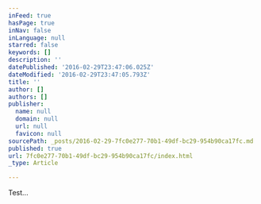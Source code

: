 ```yaml
---
inFeed: true
hasPage: true
inNav: false
inLanguage: null
starred: false
keywords: []
description: ''
datePublished: '2016-02-29T23:47:06.025Z'
dateModified: '2016-02-29T23:47:05.793Z'
title: ''
author: []
authors: []
publisher:
  name: null
  domain: null
  url: null
  favicon: null
sourcePath: _posts/2016-02-29-7fc0e277-70b1-49df-bc29-954b90ca17fc.md
published: true
url: 7fc0e277-70b1-49df-bc29-954b90ca17fc/index.html
_type: Article

---
```

Test...